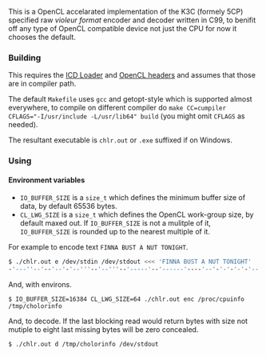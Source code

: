 This is a OpenCL accelarated implementation of the K3C (formely 5CP) specified raw *violeur format* encoder and decoder written in C99, to benifit off any type of OpenCL compatible device not just the CPU for now it chooses the default.

### Building

This requires the [ICD Loader](https://github.com/KhronosGroup/OpenCL-ICD-Loader) and [OpenCL headers](https://github.com/KhronosGroup/OpenCL-Headers) and assumes that those are in compiler path.

The default `Makefile` uses `gcc` and getopt-style which is supported almost everywhere, to compile on different compiler do `make CC=cumpiler CFLAGS="-I/usr/include -L/usr/lib64" build` (you might omit `CFLAGS` as needed).

The resultant executable is `chlr.out` or `.exe` suffixed if on Windows.

### Using

#### Environment variables
- `IO_BUFFER_SIZE` is a `size_t` which defines the minimum buffer size of data, by default 65536 bytes.
- `CL_LWG_SIZE` is a `size_t` which defines the OpenCL work-group size, by default maxed out. If `IO_BUFFER_SIZE` is not a mulitple of it, `IO_BUFFER_SIZE` is rounded up to the nearest multiple of it.

For example to encode text `FINNA BUST A NUT TONIGHT`.

```bash
$ ./chlr.out e /dev/stdin /dev/stdout <<< 'FINNA BUST A NUT TONIGHT'
-'---''--'--'--'-'--'''--'--'''--'-----'--'------'----'--'-'-'-'-'-'--''-'-'-'----'------'-----'--'------'--'''--'-'-'-'-'-'-'----'------'-'-'---'--''''-'--'''--'--'--'-'---'''-'--'----'-'-'------'-'-
```

And, with environs.

```
$ IO_BUFFER_SIZE=16384 CL_LWG_SIZE=64 ./chlr.out enc /proc/cpuinfo /tmp/cholorinfo
```

And, to decode. If the last blocking read would return bytes with size not mutiple to eight last missing bytes will be zero concealed.

```
$ ./chlr.out d /tmp/cholorinfo /dev/stdout
```
